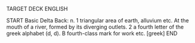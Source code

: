 TARGET DECK
ENGLISH

START
Basic
Delta
Back: n. 1 triangular area of earth, alluvium etc. At the mouth of a river, formed by its diverging outlets. 2 a fourth letter of the greek alphabet (d, d). B fourth-class mark for work etc. [greek]
END
